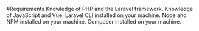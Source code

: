 #Requirements
Knowledge of PHP and the Laravel framework.
Knowledge of JavaScript and Vue.
Laravel CLI installed on your machine.
Node and NPM installed on your machine.
Composer installed on your machine.
